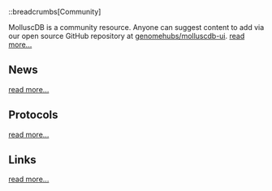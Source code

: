 ::breadcrumbs[Community]

MolluscDB is a community resource. Anyone can suggest content to add via our open source GitHub repository at [genomehubs/molluscdb-ui](https://github.com/genomehubs/molluscdb-ui). [read more...](/community/contribute)

## News

[read more...](/community/news)

## Protocols

[read more...](/community/protocols)

## Links

[read more...](/community/links)
